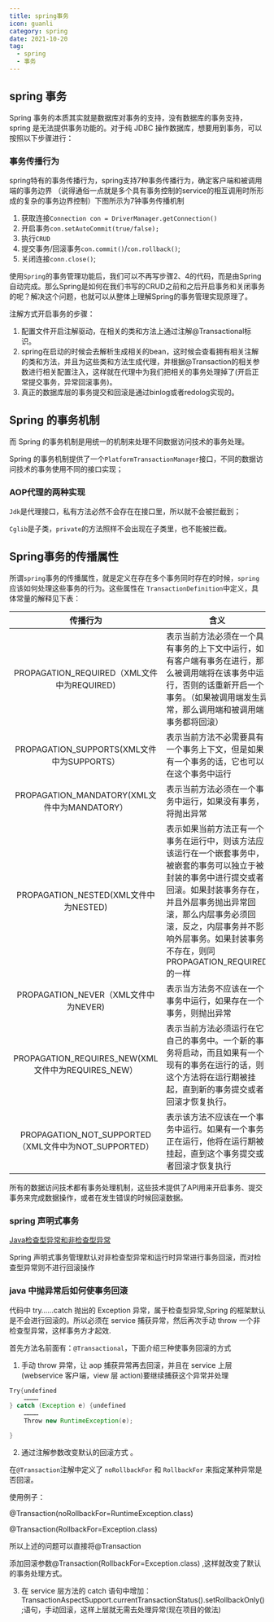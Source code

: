 ```yaml
---
title: spring事务
icon: guanli
category: spring
date: 2021-10-20
tag:
  - spring
  - 事务
---
```


## spring 事务

Spring 事务的本质其实就是数据库对事务的支持，没有数据库的事务支持，spring 是无法提供事务功能的。对于纯 JDBC 操作数据库，想要用到事务，可以按照以下步骤进行：

### 事务传播行为

spring特有的事务传播行为，spring支持7种事务传播行为，确定客户端和被调用端的事务边界 （说得通俗一点就是多个具有事务控制的service的相互调用时所形成的复杂的事务边界控制）下图所示为7钟事务传播机制

1. 获取连接`Connection con = DriverManager.getConnection()`
2. 开启事务`con.setAutoCommit(true/false);`
3. 执行`CRUD`
4. 提交事务/回滚事务`con.commit()`/`con.rollback()`;
5. 关闭连接`conn.close()`;

使用`Spring`的事务管理功能后，我们可以不再写步骤2、4的代码，而是由Spring自动完成。那么Spring是如何在我们书写的CRUD之前和之后开启事务和关闭事务的呢？解决这个问题，也就可以从整体上理解Spring的事务管理实现原理了。

注解方式开启事务的步骤：

1. 配置文件开启注解驱动，在相关的类和方法上通过注解@Transactional标识。
2. spring在启动的时候会去解析生成相关的bean，这时候会查看拥有相关注解的类和方法，并且为这些类和方法生成代理，并根据@Transaction的相关参数进行相关配置注入，这样就在代理中为我们把相关的事务处理掉了(开启正常提交事务，异常回滚事务)。
3. 真正的数据库层的事务提交和回滚是通过binlog或者redolog实现的。

## Spring 的事务机制

而 Spring 的事务机制是用统一的机制来处理不同数据访问技术的事务处理。

Spring 的事务机制提供了一个`PlatformTransactionManager`接口，不同的数据访问技术的事务使用不同的接口实现；

### AOP代理的两种实现

`Jdk`是代理接口，私有方法必然不会存在在接口里，所以就不会被拦截到；

`Cglib`是子类，`private`的方法照样不会出现在子类里，也不能被拦截。

## Spring事务的传播属性

所谓`spring`事务的传播属性，就是定义在存在多个事务同时存在的时候，`spring`应该如何处理这些事务的行为。这些属性在 `TransactionDefinition`中定义，具体常量的解释见下表：

|                      传播行为                       | 含义                                                                                                                                                  |
|:-----------------------------------------------:|-----------------------------------------------------------------------------------------------------------------------------------------------------|
|      PROPAGATION_REQUIRED（XML文件中为REQUIRED)      | 表示当前方法必须在一个具有事务的上下文中运行，如有客户端有事务在进行，那么被调用端将在该事务中运行，否则的话重新开启一个事务。（如果被调用端发生异常，那么调用端和被调用端事务都将回滚）                                                        |
|      PROPAGATION_SUPPORTS(XML文件中为SUPPORTS）      | 表示当前方法不必需要具有一个事务上下文，但是如果有一个事务的话，它也可以在这个事务中运行                                                                                                        |
|     PROPAGATION_MANDATORY(XML文件中为MANDATORY）     | 表示当前方法必须在一个事务中运行，如果没有事务，将抛出异常                                                                                                                       |
|        PROPAGATION_NESTED(XML文件中为NESTED)        | 表示如果当前方法正有一个事务在运行中，则该方法应该运行在一个嵌套事务中，被嵌套的事务可以独立于被封装的事务中进行提交或者回滚。如果封装事务存在，并且外层事务抛出异常回滚，那么内层事务必须回滚，反之，内层事务并不影响外层事务。如果封装事务不存在，则同PROPAGATION_REQUIRED的一样 |
|         PROPAGATION_NEVER（XML文件中为NEVER)         | 表示当方法务不应该在一个事务中运行，如果存在一个事务，则抛出异常                                                                                                                    |
|  PROPAGATION_REQUIRES_NEW(XML文件中为REQUIRES_NEW）  | 表示当前方法必须运行在它自己的事务中。一个新的事务将启动，而且如果有一个现有的事务在运行的话，则这个方法将在运行期被挂起，直到新的事务提交或者回滚才恢复执行。                                                                     |
| PROPAGATION_NOT_SUPPORTED（XML文件中为NOT_SUPPORTED） | 表示该方法不应该在一个事务中运行。如果有一个事务正在运行，他将在运行期被挂起，直到这个事务提交或者回滚才恢复执行                                                                                            |

所有的数据访问技术都有事务处理机制，这些技术提供了API用来开启事务、提交事务来完成数据操作，或者在发生错误的时候回滚数据。

### spring 声明式事务

[Java检查型异常和非检查型异常](../basic/java-exception.md)

Spring 声明式事务管理默认对非检查型异常和运行时异常进行事务回滚，而对检查型异常则不进行回滚操作

### java 中抛异常后如何使事务回滚

代码中 try……catch 抛出的 Exception 异常，属于检查型异常,Spring 的框架默认是不会进行回滚的。所以必须在 service 捕获异常，然后再次手动 throw 一个非检查型异常，这样事务方才起效.

首先方法名前面有：`@Transactional`，下面介绍三种使事务回滚的方式

1. 手动 throw 异常，让 aop 捕获异常再去回滚，并且在 service 上层(webservice 客户端，view 层 action)要继续捕获这个异常并处理

```java
Try{undefined
    …………
} catch (Exception e) {undefined
    …………
    Throw new RuntimeException(e);

}
```

2. 通过注解参数改变默认的回滚方式 。

在`@Transaction`注解中定义了 `noRollbackFor` 和 `RollbackFor` 来指定某种异常是否回滚。

使用例子：

@Transaction(noRollbackFor=RuntimeException.class)

@Transaction(RollbackFor=Exception.class)

所以上述的问题可以直接将@Transaction

添加回滚参数@Transaction(RollbackFor=Exception.class) ,这样就改变了默认的事务处理方式。

3. 在 service 层方法的 catch 语句中增加：TransactionAspectSupport.currentTransactionStatus().setRollbackOnly();语句，手动回滚，这样上层就无需去处理异常(现在项目的做法)
